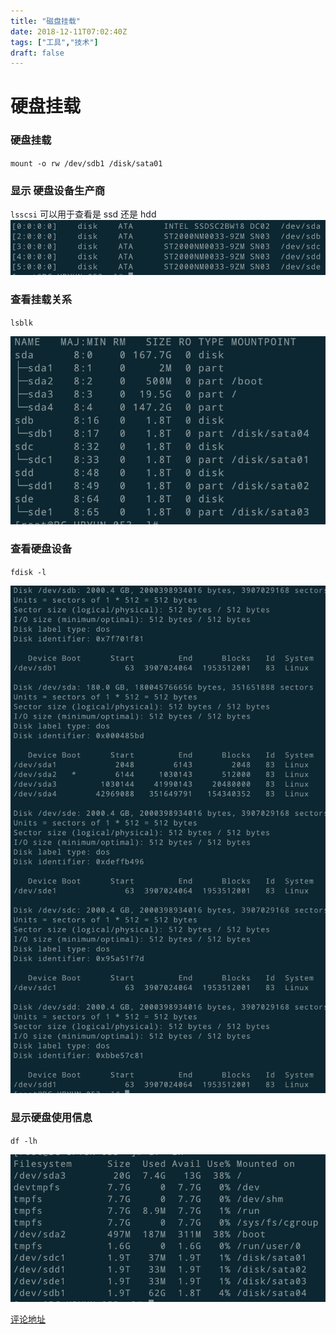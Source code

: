 ```yaml
---
title: "磁盘挂载"
date: 2018-12-11T07:02:40Z
tags: ["工具","技术"]
draft: false
---
```

# 硬盘挂载

### 硬盘挂载
`mount -o rw /dev/sdb1 /disk/sata01`

### 显示 硬盘设备生产商

`lsscsi` 可以用于查看是 ssd 还是 hdd
![2018-10-09.15.40.37-image.png](https://raw.githubusercontent.com/kaidiren/seed/master/images/2018-10-09.15.40.37-image.png)

### 查看挂载关系

`lsblk `

![2018-10-09.15.40.02-image.png](https://raw.githubusercontent.com/kaidiren/seed/master/images/2018-10-09.15.40.02-image.png)

### 查看硬盘设备

`fdisk -l`

![2018-10-09.15.39.44-image.png](https://raw.githubusercontent.com/kaidiren/seed/master/images/2018-10-09.15.39.44-image.png)

### 显示硬盘使用信息

`df -lh`

![2018-10-09.15.39.04-image.png](https://raw.githubusercontent.com/kaidiren/seed/master/images/2018-10-09.15.39.04-image.png)

[评论地址](https://github.com/kaidiren/D6/issues/14)
